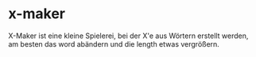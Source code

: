 # x-maker

X-Maker ist eine kleine Spielerei, bei der X'e aus Wörtern erstellt werden, am besten das word abändern und die length etwas vergrößern.
